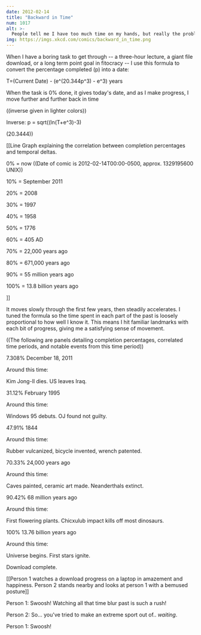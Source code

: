 ```yaml
---
date: 2012-02-14
title: "Backward in Time"
num: 1017
alt: >-
  People tell me I have too much time on my hands, but really the problem is that there's too much time, PERIOD.
img: https://imgs.xkcd.com/comics/backward_in_time.png
---
```

When I have a boring task to get through -- a three-hour lecture, a giant file download, or a long term point goal in fitocracy -- I use this formula to convert the percentage completed (p) into a date:

T=(Current Date) - (e^(20.344p^3) - e^3) years

When the task is 0% done, it gives today's date, and as I make progress, I move further and further back in time

((inverse given in lighter colors))

Inverse: p = sqrt((ln(T+e^3)-3)

(20.3444))

[[Line Graph explaining the correlation between completion percentages and temporal deltas.

0% = now ((Date of comic is 2012-02-14T00:00-0500, approx. 1329195600 UNIX))

10% = September 2011

20% = 2008

30% = 1997

40% = 1958

50% = 1776

60% = 405 AD

70% = 22,000 years ago

80% = 671,000 years ago

90% = 55 million years ago

100% = 13.8 billion years ago

]]

It moves slowly through the first few years, then steadily accelerates. I tuned the formula so the time spent in each part of the past is loosely proportional to how well I know it. This means I hit familiar landmarks with each bit of progress, giving me a satisfying sense of movement.

((The following are panels detailing completion percentages, correlated time periods, and notable events from this time period))

7.308% December 18, 2011

Around this time:

Kim Jong-Il dies. US leaves Iraq.

31.12% February 1995

Around this time:

Windows 95 debuts. OJ found not guilty.

47.91% 1844

Around this time:

Rubber vulcanized, bicycle invented, wrench patented.

70.33% 24,000 years ago

Around this time:

Caves painted, ceramic art made. Neanderthals extinct.

90.42% 68 million years ago

Around this time:

First flowering plants.  Chicxulub impact kills off most dinosaurs.

100% 13.76 billion years ago

Around this time:

Universe begins. First stars ignite.

Download complete.

[[Person 1 watches a download progress on a laptop in amazement and happiness.  Person 2 stands nearby and looks at person 1 with a bemused posture]]

Person 1: Swoosh! Watching all that time blur past is such a rush!

Person 2: So... you've tried to make an extreme sport out of.. *waiting*.

Person 1: Swoosh!


